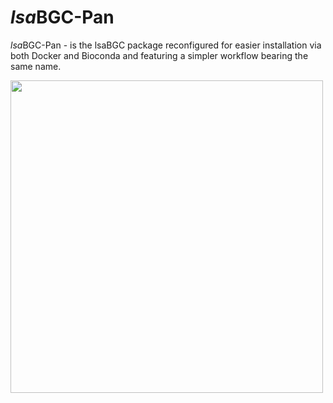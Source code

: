# *lsa*BGC-Pan
*lsa*BGC-Pan - is the lsaBGC package reconfigured for easier installation via both Docker and Bioconda and featuring a simpler workflow bearing the same name. 

<img src="https://github-production-user-asset-6210df.s3.amazonaws.com/4260723/342007320-5cb79320-687d-4b28-9ab9-373eceb1675d.png?X-Amz-Algorithm=AWS4-HMAC-SHA256&X-Amz-Credential=AKIAVCODYLSA53PQK4ZA%2F20240623%2Fus-east-1%2Fs3%2Faws4_request&X-Amz-Date=20240623T012002Z&X-Amz-Expires=300&X-Amz-Signature=d3ff003cc38a102f117ef1c49c77bbe452964b51802f38e30df547c3653b2a69&X-Amz-SignedHeaders=host&actor_id=4260723&key_id=0&repo_id=803434277" width="500">
